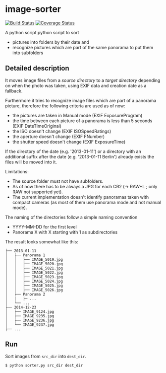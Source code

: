 # image-sorter
[![Build Status](https://travis-ci.org/maust/image-sorter.svg?branch=master)](https://travis-ci.org/maust/image-sorter)
[![Coverage Status](https://img.shields.io/coveralls/maust/image-sorter.svg)](https://coveralls.io/r/maust/image-sorter?branch=master)

A python script python script to sort
* pictures into folders by their date and 
* recognize pictures which are part of the same panorama to put them into subfolders

## Detailed description

It moves image files from a *source directory* to a *target directory* depending on when the photo was taken, using EXIF data and creation date as a fallback.

Furthermore it tries to recognize image files which are part of a panorama picture, therefore the following criteria are used as of now:
* the pictures are taken in Manual mode (EXIF ExposureProgram)
* the time between each picture of a panorama is less than 5 seconds (EXIF DateTimeOriginal)
* the ISO doesn't change (EXIF ISOSpeedRatings)
* the aperture doesn't change (EXIF FNumber)
* the shutter speed doesn't change (EXIF ExposureTime)

If the directory of the date (e.g. '2013-01-11') or a directory with an additional suffix after the date (e.g. '2013-01-11 Berlin') already exists the files will be moved into it.

Limitations:
* The source folder must not have subfolders.
* As of now there has to be always a JPG for each CR2 (-> RAW+L ; only RAW not supported yet).
* The current implementation doesn't identify panoramas taken with compact cameras (as most of them use panorama mode and not manual mode).

The naming of the directories follow a simple naming convention 
* YYYY-MM-DD for the first level
* Panorama X with X starting with 1 as subdirectories 

The result looks somewhat like this:
```
├── 2013-01-11
│   ├── Panorama 1
│   │   ├── IMAGE_5019.jpg
│   │   ├── IMAGE_5020.jpg
│   │   ├── IMAGE_5021.jpg
│   │   ├── IMAGE_5022.jpg
│   │   ├── IMAGE_5023.jpg
│   │   ├── IMAGE_5024.jpg
│   │   ├── IMAGE_5025.jpg
│   │   ├── IMAGE_5026.jpg
│   ├── Panorama 2
│   |   ├─ ...
│   └── ...
├── 2014-12-23
│   ├── IMAGE_9124.jpg
│   ├── IMAGE_9235.jpg
│   ├── IMAGE_9236.jpg
│   └── IMAGE_9237.jpg
├── ...
```

## Run

Sort images from `src_dir` into `dest_dir`.

    $ python sorter.py src_dir dest_dir
